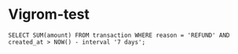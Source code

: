 # Vigrom-test

`SELECT SUM(amount) FROM transaction WHERE reason = 'REFUND' AND created_at > NOW() - interval '7 days';`